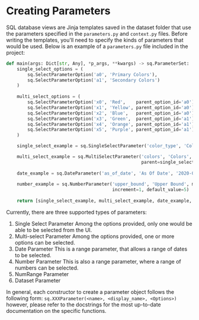 # Creating Parameters


SQL database views are Jinja templates saved in the dataset folder that use the parameters specified in the `parameters.py` and `context.py` files. Before writing the templates, you'll need to specify the kinds of parameters that would be used. Below is an example of a `parameters.py` file included in the project: 

```python
def main(args: Dict[str, Any], *p_args, **kwargs) -> sq.ParameterSet:
    single_select_options = (
        sq.SelectParameterOption('a0', 'Primary Colors'),
        sq.SelectParameterOption('a1', 'Secondary Colors')
    )
    
    multi_select_options = (
        sq.SelectParameterOption('x0', 'Red',    parent_option_id='a0'),
        sq.SelectParameterOption('x1', 'Yellow', parent_option_id='a0'),
        sq.SelectParameterOption('x2', 'Blue',   parent_option_id='a0'),
        sq.SelectParameterOption('x3', 'Green',  parent_option_id='a1'),
        sq.SelectParameterOption('x4', 'Orange', parent_option_id='a1'),
        sq.SelectParameterOption('x5', 'Purple', parent_option_id='a1')
    )

    single_select_example = sq.SingleSelectParameter('color_type', 'Color Type', single_select_options)

    multi_select_example = sq.MultiSelectParameter('colors', 'Colors', multi_select_options,
                                                   parent=single_select_example)
    
    date_example = sq.DateParameter('as_of_date', 'As Of Date', '2020-01-01')
    
    number_example = sq.NumberParameter('upper_bound', 'Upper Bound', min_value=1, max_value=10, 
                                        increment=1, default_value=5)
    
    return [single_select_example, multi_select_example, date_example, number_example]
```

Currently, there are three supported types of parameters:

1. Single Select Parameter
Among the options provided, only one would be able to be selected from the UI.
2. Multi-select Parameter
Among the options provided, one or more options can be selected. 
3. Date Parameter
This is a range parameter, that allows a range of dates to be selected.
4. Number Parameter
This is also a range parameter, where a range of numbers can be selected. 
5. NumRange Parameter
6. Dataset Parameter

In general, each constructor to create a parameter object follows the following form: `sq.XXXParameter(<name>, <display_name>, <Options>)` however, please refer to the docstrings for the most up-to-date documentation on the specific functions. 